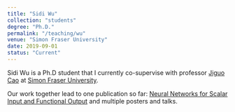 ```yaml
---
title: "Sidi Wu"
collection: "students"
degree: "Ph.D."
permalink: "/teaching/wu"
venue: "Simon Fraser University"
date: 2019-09-01
status: "Current"
---
```


Sidi Wu is a Ph.D student that I currently co-supervise with professor [Jiguo Cao](https://www.sfu.ca/science/stat/cao/index.html) at [Simon Fraser University](https://www.sfu.ca/stat-actsci.html).

Our work together lead to one publication so far: [Neural Networks for Scalar Input and Functional Output](https://cedricbeaulac.github.io/publication/preprint5) and multiple posters and talks. 



